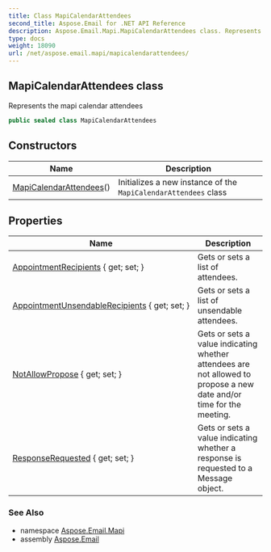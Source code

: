```yaml
---
title: Class MapiCalendarAttendees
second_title: Aspose.Email for .NET API Reference
description: Aspose.Email.Mapi.MapiCalendarAttendees class. Represents the mapi calendar attendees
type: docs
weight: 18090
url: /net/aspose.email.mapi/mapicalendarattendees/
---
```

## MapiCalendarAttendees class

Represents the mapi calendar attendees

```csharp
public sealed class MapiCalendarAttendees
```

## Constructors

| Name | Description |
| --- | --- |
| [MapiCalendarAttendees](mapicalendarattendees/)() | Initializes a new instance of the `MapiCalendarAttendees` class |

## Properties

| Name | Description |
| --- | --- |
| [AppointmentRecipients](../../aspose.email.mapi/mapicalendarattendees/appointmentrecipients/) { get; set; } | Gets or sets a list of attendees. |
| [AppointmentUnsendableRecipients](../../aspose.email.mapi/mapicalendarattendees/appointmentunsendablerecipients/) { get; set; } | Gets or sets a list of unsendable attendees. |
| [NotAllowPropose](../../aspose.email.mapi/mapicalendarattendees/notallowpropose/) { get; set; } | Gets or sets a value indicating whether attendees are not allowed to propose a new date and/or time for the meeting. |
| [ResponseRequested](../../aspose.email.mapi/mapicalendarattendees/responserequested/) { get; set; } | Gets or sets a value indicating whether a response is requested to a Message object. |

### See Also

* namespace [Aspose.Email.Mapi](../../aspose.email.mapi/)
* assembly [Aspose.Email](../../)


